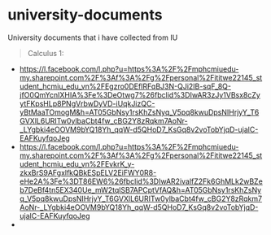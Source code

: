 # university-documents
University documents that i have collected from IU 

> Calculus 1:

- https://l.facebook.com/l.php?u=https%3A%2F%2Fmphcmiuedu-my.sharepoint.com%2F%3Af%3A%2Fg%2Fpersonal%2Fititwe22145_student_hcmiu_edu_vn%2FEgzro0DEfIRFqBJ3N-QJi2IB-sqF_8Q-jfO0QmYcnIXHIA%3Fe%3DeOtwg7%26fbclid%3DIwAR3zJy1VBsx8cZyytFKpsHLp8PNgVrbwDyVD-iUqkJizQC-yBtMaaTOmogM&h=AT05GbNsy1rsKhZsNyq_V5pq8kwuDpsNIHrjyY_T6GVXlL6URITw0ylbaCbt4fw_cBG2Y8zRqkm7AoNr-_LYgbki4eOOVM9bYQ18Yh_qqW-d5QHoD7_KsGq8v2voTobYjqD-ujalC-EAFKuyfqoJeg
- https://l.facebook.com/l.php?u=https%3A%2F%2Fmphcmiuedu-my.sharepoint.com%2F%3Af%3A%2Fg%2Fpersonal%2Fititwe22145_student_hcmiu_edu_vn%2FEvkrK_y-zkxBrS9AFgxlfkQBkESpELV2EiFWY0R8-eHe2A%3Fe%3DT86EW6%26fbclid%3DIwAR2ivalfZ2Fk6GhMLk2wBZeb7DeBf4tn5EX340Ue_mW2tqlSB7APCptVfAQ&h=AT05GbNsy1rsKhZsNyq_V5pq8kwuDpsNIHrjyY_T6GVXlL6URITw0ylbaCbt4fw_cBG2Y8zRqkm7AoNr-_LYgbki4eOOVM9bYQ18Yh_qqW-d5QHoD7_KsGq8v2voTobYjqD-ujalC-EAFKuyfqoJeg
- 
